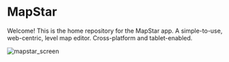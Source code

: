 # MapStar
Welcome! 
This is the home repository for the MapStar app. 
A simple-to-use, web-centric,  level map editor.
Cross-platform and tablet-enabled.

![mapstar_screen](https://github.com/user-attachments/assets/a5d89384-6c9f-4397-964c-653be7885573)
